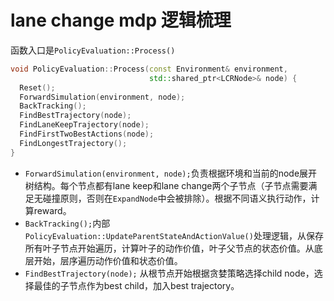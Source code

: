 # lane change mdp 逻辑梳理

函数入口是`PolicyEvaluation::Process()`

```cpp
void PolicyEvaluation::Process(const Environment& environment,
                               std::shared_ptr<LCRNode>& node) {
  Reset();
  ForwardSimulation(environment, node);
  BackTracking();
  FindBestTrajectory(node);
  FindLaneKeepTrajectory(node);
  FindFirstTwoBestActions(node);
  FindLongestTrajectory();
}
```

- `ForwardSimulation(environment, node);`负责根据环境和当前的node展开树结构。每个节点都有lane keep和lane change两个子节点（子节点需要满足无碰撞原则，否则在`ExpandNode`中会被排除）。根据不同语义执行动作，计算reward。
- `BackTracking();`内部`PolicyEvaluation::UpdateParentStateAndActionValue()`处理逻辑，从保存所有叶子节点开始遍历，计算叶子的动作价值，叶子父节点的状态价值。从底层开始，层序遍历动作价值和状态价值。
- `FindBestTrajectory(node);` 从根节点开始根据贪婪策略选择child node，选择最佳的子节点作为best child，加入best trajectory。